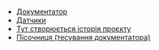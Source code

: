 - [Документатор](docsify/README.md)
- [Датчики](sensors/README.md)
- [Тут створюється історія проєкту](media/README.md)
- [Пісочниця (тесування документатора)](sandbox/README.md)

